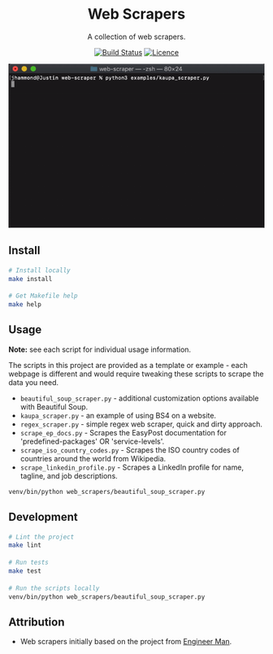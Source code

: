<div align="center">

# Web Scrapers

A collection of web scrapers.

[![Build Status](https://github.com/Justintime50/web-scrapers/workflows/build/badge.svg)](https://github.com/Justintime50/web-scrapers/actions)
[![Licence](https://img.shields.io/github/license/justintime50/web-scrapers)](LICENSE)

<img src="https://raw.githubusercontent.com/justintime50/assets/main/src/web-scrapers/showcase.gif" alt="Showcase">

</div>

## Install

```bash
# Install locally
make install

# Get Makefile help
make help
```

## Usage

**Note:** see each script for individual usage information.

The scripts in this project are provided as a template or example - each webpage is different and would require tweaking these scripts to scrape the data you need.

* `beautiful_soup_scraper.py` - additional customization options available with Beautiful Soup.
* `kaupa_scraper.py` - an example of using BS4 on a website.
* `regex_scraper.py` - simple regex web scraper, quick and dirty approach.
* `scrape_ep_docs.py` - Scrapes the EasyPost documentation for 'predefined-packages' OR 'service-levels'.
* `scrape_iso_country_codes.py` - Scrapes the ISO country codes of countries around the world from Wikipedia.
* `scrape_linkedin_profile.py` - Scrapes a LinkedIn profile for name, tagline, and job descriptions.

```bash
venv/bin/python web_scrapers/beautiful_soup_scraper.py
```

## Development

```bash
# Lint the project
make lint

# Run tests
make test

# Run the scripts locally
venv/bin/python web_scrapers/beautiful_soup_scraper.py
```

## Attribution

- Web scrapers initially based on the project from [Engineer Man](https://github.com/engineer-man/youtube/tree/master/042).

